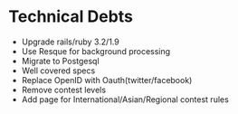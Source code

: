 # Technical Debts

* Upgrade rails/ruby 3.2/1.9
* Use Resque for background processing
* Migrate to Postgesql
* Well covered specs
* Replace OpenID with Oauth(twitter/facebook)
* Remove contest levels
* Add page for International/Asian/Regional contest rules

